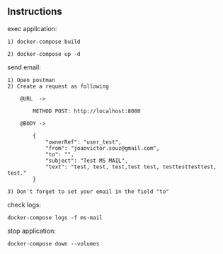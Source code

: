 ## Instructions

exec application:

    1) docker-compose build

    2) docker-compose up -d

send email:

    1) Open postman
    2) Create a request as following
    
        @URL  -> 
            
            METHOD POST: http://localhost:8080
        
        @BODY ->
           
            {
                "ownerRef": "user_test",
                "from": "joaovictor.souz@gmail.com",
                "to": "",
                "subject": "Test MS MAIL",
                "text": "test, test, test,test test, testtesttesttest, test."
            }
    
    3) Don't forget to set your email in the field "to"

check logs:

    docker-compose logs -f ms-mail

stop application:
    
    docker-compose down --volumes
